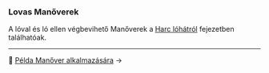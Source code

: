 ### Lovas Manőverek

A lóval és ló ellen végbevihető Manőverek a [Harc lóhátról](060_15_harc_lohartol.md#lovas-man%C5%91verek) fejezetben találhatóak.

---

🔗 [Példa Manőver alkalmazására](060_14_05_pelda_manover_alkalmazasara.md) →
